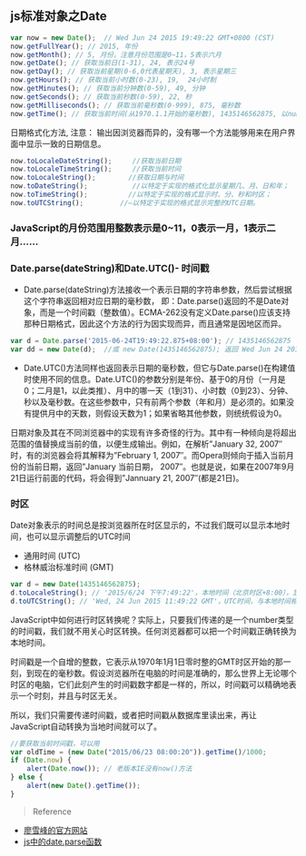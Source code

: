## js标准对象之Date

```javascript
var now = new Date();  // Wed Jun 24 2015 19:49:22 GMT+0800 (CST)
now.getFullYear(); // 2015, 年份
now.getMonth(); // 5, 月份，注意月份范围是0~11，5表示六月
now.getDate(); // 获取当前日(1-31), 24, 表示24号
now.getDay(); // 获取当前星期(0-6,0代表星期天), 3, 表示星期三
now.getHours(); // 获取当前小时数(0-23), 19,  24小时制
now.getMinutes(); // 获取当前分钟数(0-59), 49, 分钟
now.getSeconds(); // 获取当前秒数(0-59), 22, 秒
now.getMilliseconds(); // 获取当前毫秒数(0-999), 875, 毫秒数
now.getTime(); // 获取当前时间(从1970.1.1开始的毫秒数), 1435146562875, 以number形式表示的时间戳
```

日期格式化方法, 注意： 输出因浏览器而异的，没有哪一个方法能够用来在用户界面中显示一致的日期信息。

```javascript
now.toLocaleDateString();     //获取当前日期
now.toLocaleTimeString();     //获取当前时间
now.toLocaleString();        //获取日期与时间
now.toDateString();           //以特定于实现的格式化显示星期几、月、日和年；
now.toTimeString();          //以特定于实现的格式显示时、分、秒和时区；
now.toUTCString();         //—以特定于实现的格式显示完整的UTC日期。
```

### JavaScript的月份范围用整数表示是0~11，0表示一月，1表示二月……

### Date.parse(dateString)和Date.UTC()- 时间戳

- Date.parse(dateString)方法接收一个表示日期的字符串参数，然后尝试根据这个字符串返回相对应日期的毫秒数， 即：Date.parse()返回的不是Date对象，而是一个时间戳（整数值）。ECMA-262没有定义Date.parse()应该支持那种日期格式，因此这个方法的行为因实现而异，而且通常是因地区而异。

```javascript
var d = Date.parse('2015-06-24T19:49:22.875+08:00'); // 1435146562875
var dd = new Date(d);  //或 new Date(1435146562875); 返回 Wed Jun 24 2015 19:49:22 GMT+0800 (CST)
```

- Date.UTC()方法同样也返回表示日期的毫秒数，但它与Date.parse()在构建值时使用不同的信息。Date.UTC()的参数分别是年份、基于0的月份（一月是0；二月是1，以此类推）、月中的哪一天（1到31）、小时数（0到23）、分钟、秒以及毫秒数。在这些参数中，只有前两个参数（年和月）是必须的。如果没有提供月中的天数，则假设天数为1；如果省略其他参数，则统统假设为0。


日期对象及其在不同浏览器中的实现有许多奇怪的行为。其中有一种倾向是将超出范围的值替换成当前的值，以便生成输出。例如，在解析”January 32, 2007″时，有的浏览器会将其解释为”February 1, 2007″。而Opera则倾向于插入当前月份的当前日期，返回”January 当前日期， 2007″。也就是说，如果在2007年9月21日运行前面的代码，将会得到”Jannuary 21, 2007″(都是21日)。

### 时区

Date对象表示的时间总是按浏览器所在时区显示的，不过我们既可以显示本地时间，也可以显示调整后的UTC时间

- 通用时间 (UTC) 
- 格林威治标准时间 (GMT)

```javascript
var d = new Date(1435146562875);
d.toLocaleString(); // '2015/6/24 下午7:49:22'，本地时间（北京时区+8:00），显示的字符串与操作系统设定的格式有关
d.toUTCString(); // 'Wed, 24 Jun 2015 11:49:22 GMT'，UTC时间，与本地时间相差8小时
```

JavaScript中如何进行时区转换呢？实际上，只要我们传递的是一个number类型的时间戳，我们就不用关心时区转换。任何浏览器都可以把一个时间戳正确转换为本地时间。

时间戳是一个自增的整数，它表示从1970年1月1日零时整的GMT时区开始的那一刻，到现在的毫秒数。假设浏览器所在电脑的时间是准确的，那么世界上无论哪个时区的电脑，它们此刻产生的时间戳数字都是一样的，所以，时间戳可以精确地表示一个时刻，并且与时区无关。

所以，我们只需要传递时间戳，或者把时间戳从数据库里读出来，再让JavaScript自动转换为当地时间就可以了。

```javascript
//要获取当前时间戳，可以用
var oldTime = (new Date("2015/06/23 08:00:20")).getTime()/1000;
if (Date.now) {
    alert(Date.now()); // 老版本IE没有now()方法
} else {
    alert(new Date().getTime());
}
```

> Reference

- [廖雪峰的官方网站](http://www.liaoxuefeng.com/wiki/001434446689867b27157e896e74d51a89c25cc8b43bdb3000/001434499525761186acdd5ac3a44f8a50cc0ed8606139b000)
- [js中的date.parse函数](https://my.oschina.net/u/160667/blog/84817)

